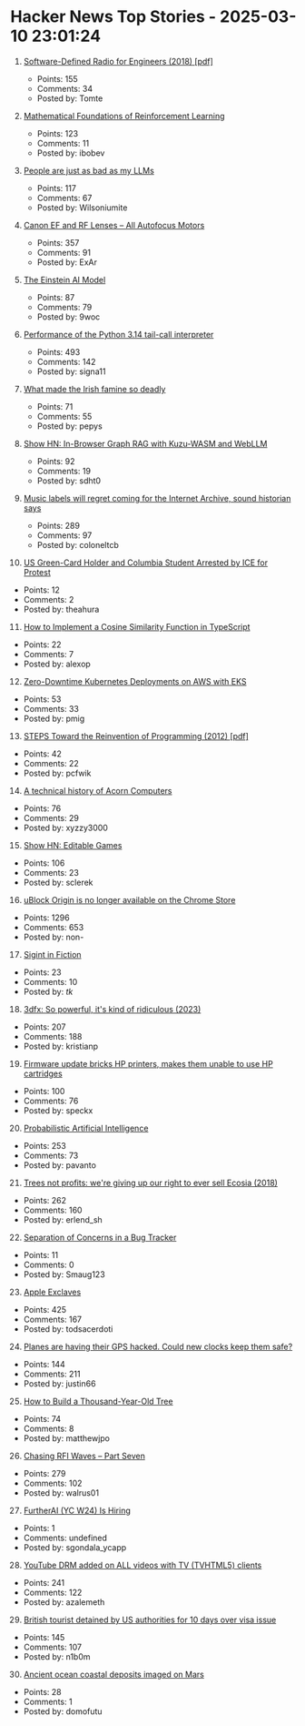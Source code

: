 # Hacker News Top Stories - 2025-03-10 23:01:24

1. [Software-Defined Radio for Engineers (2018) [pdf]](https://www.analog.com/media/en/training-seminars/design-handbooks/Software-Defined-Radio-for-Engineers-2018/SDR4Engineers.pdf)
   - Points: 155
   - Comments: 34
   - Posted by: Tomte

2. [Mathematical Foundations of Reinforcement Learning](https://github.com/MathFoundationRL/Book-Mathematical-Foundation-of-Reinforcement-Learning)
   - Points: 123
   - Comments: 11
   - Posted by: ibobev

3. [People are just as bad as my LLMs](https://wilsoniumite.com/2025/03/10/people-are-just-as-bad-as-my-llms/)
   - Points: 117
   - Comments: 67
   - Posted by: Wilsoniumite

4. [Canon EF and RF Lenses – All Autofocus Motors](https://exclusivearchitecture.com/03-technical-articles-CLT-12-autofocus-systems.html)
   - Points: 357
   - Comments: 91
   - Posted by: ExAr

5. [The Einstein AI Model](https://thomwolf.io/blog/scientific-ai.html)
   - Points: 87
   - Comments: 79
   - Posted by: 9woc

6. [Performance of the Python 3.14 tail-call interpreter](https://blog.nelhage.com/post/cpython-tail-call/)
   - Points: 493
   - Comments: 142
   - Posted by: signa11

7. [What made the Irish famine so deadly](https://www.newyorker.com/magazine/2025/03/17/rot-padraic-x-scanlan-book-review)
   - Points: 71
   - Comments: 55
   - Posted by: pepys

8. [Show HN: In-Browser Graph RAG with Kuzu-WASM and WebLLM](https://blog.kuzudb.com/post/kuzu-wasm-rag/)
   - Points: 92
   - Comments: 19
   - Posted by: sdht0

9. [Music labels will regret coming for the Internet Archive, sound historian says](https://arstechnica.com/tech-policy/2025/03/music-labels-will-regret-coming-for-the-internet-archive-sound-historian-says/)
   - Points: 289
   - Comments: 97
   - Posted by: coloneltcb

10. [US Green-Card Holder and Columbia Student Arrested by ICE for Protest](https://www.reuters.com/world/us/us-authorities-arrest-palestinian-student-protester-columbia-university-students-2025-03-09/)
   - Points: 12
   - Comments: 2
   - Posted by: theahura

11. [How to Implement a Cosine Similarity Function in TypeScript](https://alexop.dev/posts/how-to-implement-a-cosine-similarity-function-in-typescript-for-vector-comparison/)
   - Points: 22
   - Comments: 7
   - Posted by: alexop

12. [Zero-Downtime Kubernetes Deployments on AWS with EKS](https://glasskube.dev/blog/kubernetes-zero-downtime-deployments-aws-eks/)
   - Points: 53
   - Comments: 33
   - Posted by: pmig

13. [STEPS Toward the Reinvention of Programming (2012) [pdf]](https://tinlizzie.org/VPRIPapers/tr2012001_steps.pdf)
   - Points: 42
   - Comments: 22
   - Posted by: pcfwik

14. [A technical history of Acorn Computers](https://www.mcmordie.co.uk/acornhistory/index.shtml)
   - Points: 76
   - Comments: 29
   - Posted by: xyzzy3000

15. [Show HN: Editable Games](https://playscl.com/make)
   - Points: 106
   - Comments: 23
   - Posted by: sclerek

16. [uBlock Origin is no longer available on the Chrome Store](https://chromewebstore.google.com/detail/ublock-origin/cjpalhdlnbpafiamejdnhcphjbkeiagm?hl=en)
   - Points: 1296
   - Comments: 653
   - Posted by: non-

17. [Sigint in Fiction](https://siginthistorian.blogspot.com/2025/02/sigint-in-fiction.html)
   - Points: 23
   - Comments: 10
   - Posted by: _tk_

18. [3dfx: So powerful, it's kind of ridiculous (2023)](https://www.abortretry.fail/p/so-powerful-its-kind-of-ridiculous)
   - Points: 207
   - Comments: 188
   - Posted by: kristianp

19. [Firmware update bricks HP printers, makes them unable to use HP cartridges](https://arstechnica.com/gadgets/2025/03/firmware-update-bricks-hp-printers-makes-them-unable-to-use-hp-cartridges/)
   - Points: 100
   - Comments: 76
   - Posted by: speckx

20. [Probabilistic Artificial Intelligence](https://arxiv.org/abs/2502.05244)
   - Points: 253
   - Comments: 73
   - Posted by: pavanto

21. [Trees not profits: we're giving up our right to ever sell Ecosia (2018)](https://blog.ecosia.org/trees-not-profits/)
   - Points: 262
   - Comments: 160
   - Posted by: erlend_sh

22. [Separation of Concerns in a Bug Tracker](https://www.chiark.greenend.org.uk/~sgtatham/quasiblog/bugtracker-separate/)
   - Points: 11
   - Comments: 0
   - Posted by: Smaug123

23. [Apple Exclaves](https://randomaugustine.medium.com/on-apple-exclaves-d683a2c37194)
   - Points: 425
   - Comments: 167
   - Posted by: todsacerdoti

24. [Planes are having their GPS hacked. Could new clocks keep them safe?](https://www.bbc.com/news/articles/cq6yg204pvmo)
   - Points: 144
   - Comments: 211
   - Posted by: justin66

25. [How to Build a Thousand-Year-Old Tree](https://www.noemamag.com/how-to-build-a-thousand-year-old-tree/)
   - Points: 74
   - Comments: 8
   - Posted by: matthewjpo

26. [Chasing RFI Waves – Part Seven](https://raoulpop.com/2012/04/15/chasing-rfi-waves-part-seven/)
   - Points: 279
   - Comments: 102
   - Posted by: walrus01

27. [FurtherAI (YC W24) Is Hiring](https://www.ycombinator.com/companies/furtherai/jobs)
   - Points: 1
   - Comments: undefined
   - Posted by: sgondala_ycapp

28. [YouTube DRM added on ALL videos with TV (TVHTML5) clients](https://github.com/yt-dlp/yt-dlp/issues/12563)
   - Points: 241
   - Comments: 122
   - Posted by: azalemeth

29. [British tourist detained by US authorities for 10 days over visa issue](https://www.theguardian.com/uk-news/2025/mar/10/british-tourist-detained-us-authorities-10-days-visa-issue)
   - Points: 145
   - Comments: 107
   - Posted by: n1b0m

30. [Ancient ocean coastal deposits imaged on Mars](https://www.pnas.org/doi/10.1073/pnas.2422213122)
   - Points: 28
   - Comments: 1
   - Posted by: domofutu

